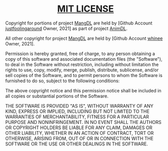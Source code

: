 <h1 align="center" style="font-weight: bold">
    <a target="_blank" href="https://choosealicense.com/licenses/mit/">MIT LICENSE</a>
</h1>

Copyright for portions of project [MangDL](https://github.com/MangDL/MangDL) are held by [Github Account [justfoolingaround](https://github.com/justfoolingaround) Owner, 2021] as part of project [AnimDL](https://github.com/justfoolingaround/AnimDL).

All other copyright for project [MangDL](https://github.com/MangDL/MangDL) are held by [Github Account [whinee](https://github.com/whinee) Owner, 2021].

Permission is hereby granted, free of charge, to any person obtaining a copy
of this software and associated documentation files (the "Software"), to deal
in the Software without restriction, including without limitation the rights
to use, copy, modify, merge, publish, distribute, sublicense, and/or sell
copies of the Software, and to permit persons to whom the Software is
furnished to do so, subject to the following conditions:

The above copyright notice and this permission notice shall be included in all
copies or substantial portions of the Software.

THE SOFTWARE IS PROVIDED "AS IS", WITHOUT WARRANTY OF ANY KIND, EXPRESS OR
IMPLIED, INCLUDING BUT NOT LIMITED TO THE WARRANTIES OF MERCHANTABILITY,
FITNESS FOR A PARTICULAR PURPOSE AND NONINFRINGEMENT. IN NO EVENT SHALL THE
AUTHORS OR COPYRIGHT HOLDERS BE LIABLE FOR ANY CLAIM, DAMAGES OR OTHER
LIABILITY, WHETHER IN AN ACTION OF CONTRACT, TORT OR OTHERWISE, ARISING FROM,
OUT OF OR IN CONNECTION WITH THE SOFTWARE OR THE USE OR OTHER DEALINGS IN THE
SOFTWARE.
